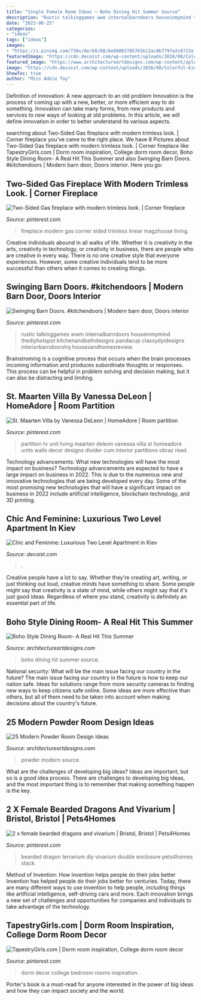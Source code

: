 ```yaml
---
title: "Single Female Room Ideas ~ Boho Dining Hit Summer Source"
description: "Rustic talkinggames wwm internalbarndoors houseinmymind thediyhotspot kitchenandbathdesigns pandacup classydyidesigns interiorbarndoorshq housesandhomesreview"
date: "2023-06-25"
categories:
- "ideas"
tags: ["ideas"]
images:
- "https://i.pinimg.com/736x/6e/68/08/6e68083785765b12ac8b779fa2c8722e.jpg"
featuredImage: "https://cdn.decoist.com/wp-content/uploads/2016/08/Colorful-kids-room-with-twin-beds-in-the-corner.jpg"
featured_image: "https://www.architectureartdesigns.com/wp-content/uploads/2017/06/10-19.jpg"
image: "https://cdn.decoist.com/wp-content/uploads/2016/08/Colorful-kids-room-with-twin-beds-in-the-corner.jpg"
ShowToc: true
author: "Miss Adele Toy"
---
```



Definition of innovation: A new approach to an old problem
Innovation is the process of coming up with a new, better, or more efficient way to do something. Innovation can take many forms, from new products and services to new ways of looking at old problems. In this article, we will define innovation in order to better understand its various aspects.

	

		
searching about Two-Sided Gas fireplace with modern trimless look. | Corner fireplace you've came to the right place. We have 8 Pictures about Two-Sided Gas fireplace with modern trimless look. | Corner fireplace like TapestryGirls.com | Dorm room inspiration, College dorm room decor, Boho Style Dining Room- A Real Hit This Summer and also Swinging Barn Doors. #kitchendoors | Modern barn door, Doors interior. Here you go:
		
    
## Two-Sided Gas Fireplace With Modern Trimless Look. | Corner Fireplace

<img loading=lazy src="https://i.pinimg.com/736x/b4/6a/7d/b46a7d82f4da6a75663c8171a9cd8cdb.jpg" onerror="this.onerror=null;this.src='https://tse2.mm.bing.net/th?id=OIP.eWzm42WZiyOBuf3xqtPCUAHaJ3&amp;pid=15.1';" alt="Two-Sided Gas fireplace with modern trimless look. | Corner fireplace">

_Source: pinterest.com_

>fireplace modern gas corner sided trimless linear magzhouse living. 

	

Creative individuals abound in all walks of life. Whether it is creativity in the arts, creativity in technology, or creativity in business, there are people who are creative in every way. There is no one creative style that everyone experiences. However, some creative individuals tend to be more successful than others when it comes to creating things.

    
## Swinging Barn Doors. #kitchendoors | Modern Barn Door, Doors Interior

<img loading=lazy src="https://i.pinimg.com/736x/95/a1/bf/95a1bf36c9561562422035134682d9cf.jpg" onerror="this.onerror=null;this.src='https://tse2.mm.bing.net/th?id=OIP.bqd1Shgz-8tB_Mpc9MyyzgHaJ3&amp;pid=15.1';" alt="Swinging Barn Doors. #kitchendoors | Modern barn door, Doors interior">

_Source: pinterest.com_

>rustic talkinggames wwm internalbarndoors houseinmymind thediyhotspot kitchenandbathdesigns pandacup classydyidesigns interiorbarndoorshq housesandhomesreview. 

	

Brainstroming is a cognitive process that occurs when the brain processes incoming information and produces subordinate thoughts or responses. This process can be helpful in problem solving and decision making, but it can also be distracting and limiting.

    
## St. Maarten Villa By Vanessa DeLeon | HomeAdore | Room Partition

<img loading=lazy src="https://i.pinimg.com/736x/d3/2b/a2/d32ba2714aa92aab71d3405bb803640d--deco-tv-partition-walls.jpg" onerror="this.onerror=null;this.src='https://tse1.mm.bing.net/th?id=OIP.2FYvn_-ztsoK0xYH3Wp_VwHaLH&amp;pid=15.1';" alt="St. Maarten Villa by Vanessa DeLeon | HomeAdore | Room partition">

_Source: pinterest.com_

>partition tv unit living maarten deleon vanessa villa st homeadore units walls decor designs divider cum interior partitions obraz read. 

	

Technology advancements: What new technologies will have the most impact on business?
Technology advancements are expected to have a large impact on business in 2022. This is due to the numerous new and innovative technologies that are being developed every day. Some of the most promising new technologies that will have a significant impact on business in 2022 include artificial intelligence, blockchain technology, and 3D printing.

    
## Chic And Feminine: Luxurious Two Level Apartment In Kiev

<img loading=lazy src="https://cdn.decoist.com/wp-content/uploads/2016/08/Colorful-kids-room-with-twin-beds-in-the-corner.jpg" onerror="this.onerror=null;this.src='https://tse1.mm.bing.net/th?id=OIP.adrlp6fkLmnmQEUTJ88s8QHaLH&amp;pid=15.1';" alt="Chic and Feminine: Luxurious Two Level Apartment in Kiev">

_Source: decoist.com_

>. 

	

Creative people have a lot to say. Whether they're creating art, writing, or just thinking out loud, creative minds have something to share. Some people might say that creativity is a state of mind, while others might say that it's just good ideas. Regardless of where you stand, creativity is definitely an essential part of life.

    
## Boho Style Dining Room- A Real Hit This Summer

<img loading=lazy src="https://www.architectureartdesigns.com/wp-content/uploads/2017/06/10-19.jpg" onerror="this.onerror=null;this.src='https://tse4.mm.bing.net/th?id=OIP.R2ErQz1jRaUmKg7TdukGywHaLH&amp;pid=15.1';" alt="Boho Style Dining Room- A Real Hit This Summer">

_Source: architectureartdesigns.com_

>boho dining hit summer source. 

	

National security: What will be the main issue facing our country in the future?
The main issue facing our country in the future is how to keep our nation safe. Ideas for solutions range from more security cameras to finding new ways to keep citizens safe online. Some ideas are more effective than others, but all of them need to be taken into account when making decisions about the country's future.

    
## 25 Modern Powder Room Design Ideas

<img loading=lazy src="https://www.architectureartdesigns.com/wp-content/uploads/2013/09/110.jpg" onerror="this.onerror=null;this.src='https://tse4.mm.bing.net/th?id=OIP.ys1BZ7nbYNJt7ZF4J-zoVwAAAA&amp;pid=15.1';" alt="25 Modern Powder Room Design Ideas">

_Source: architectureartdesigns.com_

>powder modern source. 

	

What are the challenges of developing big ideas?
Ideas are important, but so is a good idea process. There are challenges to developing big ideas, and the most important thing is to remember that making something happen is the key.

    
## 2 X Female Bearded Dragons And Vivarium | Bristol, Bristol | Pets4Homes

<img loading=lazy src="https://i.pinimg.com/736x/6e/68/08/6e68083785765b12ac8b779fa2c8722e.jpg" onerror="this.onerror=null;this.src='https://tse4.mm.bing.net/th?id=OIP._vxKDPPUMDLM7ENDbK7suwAAAA&amp;pid=15.1';" alt="2 x female bearded dragons and vivarium | Bristol, Bristol | Pets4Homes">

_Source: pinterest.com_

>bearded dragon terrarium diy vivarium double enclosure pets4homes stack. 

	

Method of Invention: How invention helps people do their jobs better
Invention has helped people do their jobs better for centuries. Today, there are many different ways to use invention to help people, including things like artificial intelligence, self-driving cars and more. Each innovation brings a new set of challenges and opportunities for companies and individuals to take advantage of the technology.

    
## TapestryGirls.com | Dorm Room Inspiration, College Dorm Room Decor

<img loading=lazy src="https://i.pinimg.com/736x/bc/d8/17/bcd8176a564a77732b4b7191809794db.jpg" onerror="this.onerror=null;this.src='https://tse1.mm.bing.net/th?id=OIP.vbGWlSsK2vuAcsG2Fk1viAHaJv&amp;pid=15.1';" alt="TapestryGirls.com | Dorm room inspiration, College dorm room decor">

_Source: pinterest.com_

>dorm decor college bedroom rooms inspiration. 

	

Porter's book is a must-read for anyone interested in the power of big ideas and how they can impact society and the world.

